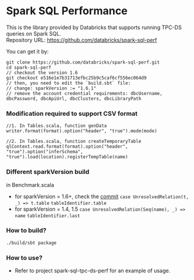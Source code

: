 # Spark SQL Performance
This is the library provided by Databricks that supports running TPC-DS queries on Spark SQL.  
Repository URL: <https://github.com/databricks/spark-sql-perf>

You can get it by:
```
git clone https://github.com/databricks/spark-sql-perf.git
cd spark-sql-perf
// checkout the version 1.6
git checkout e516e1e7b31713efbc25b9c5caf6cf556ec064d9
// then, you need to edit the `build.sbt` file:
// change: sparkVersion := "1.6.1"
// remove the account credential requirements: dbcUsername, dbcPassword, dbcApiUrl, dbcClusters, dbcLibraryPath
```

### Modification required to support CSV format

```
//1. In Tables.scala, function genData
writer.format(format).option("header", "true").mode(mode)

//2. In Tables.scala, function createTemporaryTable
qlContext.read.format(format).option("header", "true").option("inferSchema", "true").load(location).registerTempTable(name)

```

### Different sparkVersion build
in Benchmark.scala
- for sparkVersion = 1.6+, check the [commit](https://github.com/databricks/spark-sql-perf/commit/344b31ed69f18205fb8192df2f5a8704e6a62615) 
 `case UnresolvedRelation(t, _) => t.table`
 `tableIdentifier.table`
- for sparkVersion = 1.4, 1.5
 `case UnresolvedRelation(Seq(name), _) => name`
 `tableIdentifier.last`

### How to build?
`./build/sbt package`

### How to use?
- Refer to project spark-sql-tpc-ds-perf for an example of usage.
